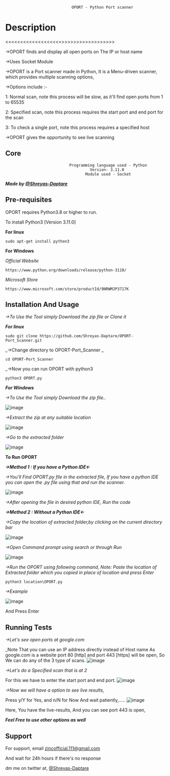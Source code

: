 
                                 OPORT - Python Port scanner
# Description

<<<<<<<<<<<<<<<<<<<<Port Scanning made easy>>>>>>>>>>>>>>>>>>>

->OPORT finds and display all open ports on The IP or host name

->Uses Socket Module

->OPORT is a Port scanner made in Python, It is a Menu-driven scanner,
which provides multiple scanning options,

->Options include :-

1: Normal scan, note this process will be slow, as it'll find open ports from 1 to 65535

2: Specified scan, note this process requires the start port and end port for the scan

3: To check a single port, note this process requires a specified host

->OPORT gives the opportunity to see live scanning

## Core

                                Programming language used - Python
                                         Version- 3.11.0
                                       Module used - Socket

___Made by [@Shreyas-Daptare](https://www.github.com/Shreyas-Daptare)___

## Pre-requisites

OPORT requires Python3.8 or higher to run. 

To install Python3 [Version 3.11.0]

__For linux__ 

    sudo apt-get install python3

__For Windows__

_Official Website_

    https://www.python.org/downloads/release/python-3110/

_Microsoft Store_

    https://www.microsoft.com/store/productId/9NRWMJP3717K

## Installation And Usage
_->To Use the Tool simply Download the zip file or Clone it_

___For linux___

    sudo git clone https://github.com/Shreyas-Daptare/OPORT-Port_Scanner.git

_->Change directory to OPORT-Port_Scanner _

    cd OPORT-Port_Scanner 

_->Now you can run OPORT with python3

    python3 OPORT.py 


___For Windows___

_->To Use the Tool simply Download the zip file.._

![image](https://user-images.githubusercontent.com/116714731/198822535-1a8225fe-6fcb-4318-aa6e-34aa88376f58.png)

_->Extract the zip at any suitable location_

![image](https://user-images.githubusercontent.com/116714731/198822939-52ab4ad3-3b68-4ea3-ad1a-df9db9ec1305.png)

_->Go to the extracted folder_

![image](https://user-images.githubusercontent.com/116714731/198823042-fbfaed59-e2aa-4db7-b2f2-3e7bd15d3736.png)

__To Run OPORT__

___->Method 1 : If you have a Python IDE<-___

_->You'll Find OPORT.py file in the extracted file, If you have a python IDE you can open the .py file using that and run the scanner._

![image](https://user-images.githubusercontent.com/116714731/198823309-3ad549ce-0d87-4757-a3f7-5c6fc47e9b25.png)

_->After opening the file in desired python IDE, Run the code_

___->Method 2 : Without a Python IDE<-___

_->Copy the location of extracted folder,by clicking on the current directory bar_

![image](https://user-images.githubusercontent.com/116714731/198823537-2c4e4a65-989d-4d04-9a00-6d49dc613efb.png)

_->Open Command prompt using search or through Run_

![image](https://user-images.githubusercontent.com/116714731/198823640-311aa20f-9f8b-43a0-9d56-31ce7b7e3742.png)

_->Run the OPORT using following command, Note: Paste the location of Extracted folder which you copied in place of location and press Enter_

    python3 location\OPORT.py

_->Example_

![image](https://user-images.githubusercontent.com/116714731/198824190-e244d61c-70f2-42b2-8dc7-e1cc46f7230c.png)

And Press Enter 





## Running Tests

_->Let's see open ports at google.com_

_Note That you can use an IP address directly instead of Host name
As google.com is a website port 80 [http] and port 443 [https] will be open,
So We can do any of the 3 type of scans.
![image](https://user-images.githubusercontent.com/116714731/198824352-4711a055-94d6-40e1-8d7a-25042b5f4b7b.png)

_->Let's do a Specified scan that is at 2_

For this we have to enter the start port and end port.
![image](https://user-images.githubusercontent.com/116714731/198824439-21355de9-7c1c-450e-9cd6-e7c522ef1fdf.png)

_->Now we will have a option to see live results,_
  
Press y/Y for Yes, and n/N for Now
And wait patiently,.....
![image](https://user-images.githubusercontent.com/116714731/198824566-ae8e2eba-86bd-4cf9-b982-d3768f80f244.png)

Here, You have the live-results, And you can see port 443 is open,

___Feel Free to use other options as well___

## Support

For support, email zincofficial.111@gmail.com 

And wait for 24h hours if there's no response

dm me on twitter at, [@Shreyas-Daptare](https://twitter.com/Dev_Shreyas_)
